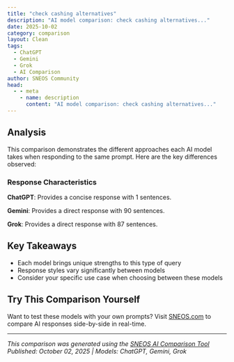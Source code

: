 ```yaml
---
title: "check cashing alternatives"
description: "AI model comparison: check cashing alternatives..."
date: 2025-10-02
category: comparison
layout: Clean
tags:
  - ChatGPT
  - Gemini
  - Grok
  - AI Comparison
author: SNEOS Community
head:
  - - meta
    - name: description
      content: "AI model comparison: check cashing alternatives..."
---
```


<ChatComparison
  title="check cashing alternatives"
  prompt="check cashing alternatives"
  :responses='{
    "ChatGPT": "If you&#39;re looking for alternatives to check cashing services, here are several options to consider:\n\n1. **Banking Services:**\n   - **Deposit Checks:** If you have a bank account, you can deposit your check directly at your bank. Many banks offer mobile check deposit through their mobile apps, allowing you to deposit checks without needing to visit a branch.\n   - **ATM Cashing:** Some banks allow you to cash checks at their ATMs.\n\n2. **Credit Unions:**\n   - Similar to banks, credit unions often provide check-cashing services for their members, sometimes without fees or limits.\n\n3. **Retail Stores:**\n   - Many retail stores (like Walmart, CVS, and grocery stores) offer check cashing services. They might charge a fee, but it can be lower than standalone check cashing businesses.\n\n4. **Prepaid Debit Cards:**\n   - Some prepaid debit cards allow you to load checks onto the card. Companies like Green Dot and NetSpend offer such services.\n\n5. **Mobile Payment Apps:**\n   - Some apps, such as PayPal, Venmo, or Cash App, allow you to deposit checks using your phone, and you can then transfer funds to your bank account or spend directly from the app.\n\n6. **Money Transfer Services:**\n   - Western Union and MoneyGram sometimes offer check-cashing services, but check their latest offerings and fees.\n\n7. **Friends and Family:**\n   - If you&#39;re in a bind, you might consider asking a friend or family member if they can cash the check for you, especially if they have a bank account.\n\n8. **Local Community Banks:**\n   - Some community banks may have more flexible policies for cashing checks, even for non-account holders.\n\n9. **Financial Institutions Servicing the Unbanked:**\n   - Some organizations are designed to assist those without traditional banking access and may offer more favorable terms for cashing checks.\n\nWhen using any of these services, it&#39;s important to be aware of potential fees, limits on cash amounts, and identification requirements. Always compare options to find the best one for your needs.",
    "Gemini": "Okay, here are some alternatives to using check cashing services, along with their pros and cons:\n\n**1. Deposit the Check into a Bank Account (Checking or Savings):**\n\n*   **How it Works:** Open an account (if you don\u0027t already have one) at a bank or credit union. Endorse the check and deposit it via teller, ATM, mobile app, or direct deposit.\n*   **Pros:**\n    *   **Safest:** Much safer than carrying cash.\n    *   **Often Free:** Banks usually don\u0027t charge to deposit checks (especially if you meet minimum balance requirements).\n    *   **Access to Funds:** Once the check clears (usually 1-5 business days), you have access to the money. Some banks offer faster access or \u0022instant\u0022 availability for a fee.\n    *   **Builds Credit/Financial History:** Having a bank account helps build a positive financial history, which is important for things like loans, renting an apartment, etc.\n    *   **Convenient:** Easy to pay bills, make purchases, and manage your money.\n    *   **FDIC/NCUA Insured:** Your money is protected up to a certain amount (usually $250,000).\n*   **Cons:**\n    *   **Requires a Bank Account:** If you don\u0027t have one, you need to open one. This can be challenging if you have a poor credit history or a history of overdrafts.\n    *   **Holding Periods:** Banks often place a hold on deposited checks, especially for larger amounts or new accounts. This means you can\u0027t access the funds immediately.  Varies based on your bank, account type, and amount of the check.\n    *   **Overdraft Fees:**  If you spend money before the check clears, you could incur overdraft fees.\n    *   **Minimum Balance Requirements:** Some accounts have minimum balance requirements to avoid fees.\n\n**2. Mobile Check Deposit:**\n\n*   **How it Works:** Use your bank or credit union\u0027s mobile app to take a photo of the front and back of the check and deposit it electronically.\n*   **Pros:**\n    *   **Convenient:** Deposit checks from anywhere with your smartphone.\n    *   **Fast:** Often faster than going to a physical branch.\n    *   **Same Benefits as Bank Deposit:** Safer than carrying cash, builds financial history, etc.\n*   **Cons:**\n    *   **Requires a Bank Account and Smartphone:** You need both a bank account and a smartphone with a camera.\n    *   **Holding Periods:** Similar to regular deposits, holding periods may apply.\n    *   **Technical Issues:**  Can be frustrating if the app is buggy or the check image isn\u0027t clear.\n    *   **Deposit Limits:**  Banks may have limits on the amount you can deposit via mobile.\n\n**3. Prepaid Debit Cards:**\n\n*   **How it Works:** Some prepaid debit cards allow you to load checks onto the card, often through a mobile app or at a physical location.\n*   **Pros:**\n    *   **Alternative to a Bank Account:**  Good for those who can\u0027t or don\u0027t want to open a traditional bank account.\n    *   **Convenient for Spending:** Use the card to make purchases online or in stores.\n*   **Cons:**\n    *   **Fees:** Prepaid cards often have various fees, including activation fees, monthly fees, ATM fees, reload fees, and inactivity fees. These fees can add up quickly and make them an expensive option.\n    *   **Not Building Credit:** Doesn\u0027t build credit history.\n    *   **FDIC Insurance Varies:** Check if the card is FDIC-insured to protect your funds.\n    *   **Limited Functionality:** May not have all the features of a traditional bank account.\n    *   **Loading Fees:** Some cards charge a fee to load checks.\n    *   **Deposit Limits:** There will likely be daily and monthly deposit limits.\n\n**4. Direct Deposit:**\n\n*   **How it Works:**  Have your employer, government agency, or other payer deposit your funds directly into your bank account or onto a prepaid card.\n*   **Pros:**\n    *   **Convenient:**  No need to deal with paper checks.\n    *   **Fast:**  Funds are available immediately upon deposit.\n    *   **Safe:**  No risk of lost or stolen checks.\n    *   **Often Required:** Many employers now require direct deposit.\n*   **Cons:**\n    *   **Requires a Bank Account or Suitable Prepaid Card:** You need an account where the funds can be deposited.\n    *   **Setup Required:** You need to provide your bank account information or prepaid card details to the payer.\n\n**5. Ask the Check Issuer to Pay You Another Way:**\n\n*   **How it Works:**  Contact the person or company who issued the check and ask if they can pay you via direct deposit, a digital payment app (like PayPal, Venmo, Cash App), or a money order.\n*   **Pros:**\n    *   **Potentially Free:**  If they offer direct deposit or a free digital payment option, it can be cheaper than check cashing services.\n    *   **Convenient:**  Avoids the need to deposit the check yourself.\n*   **Cons:**\n    *   **May Not Be Possible:** The issuer may not be willing or able to pay you another way.\n    *   **Digital Payment Fees:**  Some digital payment apps charge fees for certain transactions (e.g., instant transfers).\n\n**6. Walmart or Other Retailer Check Cashing Services:**\n\n*   **How it Works:**  Some retailers, like Walmart, offer check cashing services.\n*   **Pros:**\n    *   **Convenient:**  You can cash the check while you\u0027re shopping.\n    *   **Potentially Lower Fees than Check Cashing Stores:**  Walmart\u0027s fees are often lower than those of traditional check cashing stores.\n*   **Cons:**\n    *   **Fees:**  Still charge fees, although they may be lower.\n    *   **Limits:**  May have limits on the types of checks they cash and the maximum amount.\n    *   **May Require a Walmart MoneyCard:**  May need to load the money onto a Walmart MoneyCard, which has its own fees.\n    *   **Limited Hours:**  May not be available 24/7.\n\n**7. Money Orders:**\n\n*   **How it Works:** Exchange the check for a money order at a bank, post office, or other location.\n*   **Pros:** Can be used to pay bills and often have low fees.\n*   **Cons:** Fee to purchase the money order and you still have to take the money order to where it needs to go.\n\n**8. Government Assistance Programs:**\n\n*   **How it Works:** If the check is a government payment, inquire about receiving future payments via direct deposit or a prepaid debit card offered by the agency.\n*   **Pros:** More secure and convenient than receiving paper checks.\n*   **Cons:** Requires enrolling in the program.\n\n**9. Peer-to-Peer Payment Apps (PayPal, Venmo, Cash App, Zelle):**\n\n*   **How it Works:** Ask if the payer can send the money through a P2P app.  These apps let you receive and send money digitally.\n*   **Pros:** Fast and convenient, especially if both parties already use the app.\n*   **Cons:**\n    *   **Fees:**  Some apps charge fees for certain transactions, such as instant transfers or receiving payments as a business.\n    *   **Limits:**  There may be limits on the amount you can send or receive.\n    *   **Account Security:**  Be aware of phishing scams and other security risks.\n    *   **Not Always Instant:**  Standard transfers to a bank account can take 1-3 business days.\n\n**Key Considerations When Choosing an Alternative:**\n\n*   **Fees:**  Compare the fees of different options.\n*   **Convenience:**  Consider how easy it is to access the funds.\n*   **Speed:**  How quickly do you need the money?\n*   **Security:**  Is the option safe and secure?\n*   **Your Specific Needs:**  What are your financial circumstances and needs?\n\n**Before You Use a Check Cashing Service:**\n\n*   **Shop Around:**  Check cashing fees vary widely. Compare the fees of different services.\n*   **Read the Fine Print:**  Understand all the fees and charges before you cash the check.\n*   **Consider the Alternatives:**  Explore the other options listed above to see if you can find a cheaper or more convenient solution.\n\nUltimately, the best alternative depends on your individual circumstances.  If you can open a bank account, that\u0027s generally the best option.  If not, explore prepaid debit cards, retailer check cashing services, or other options that meet your needs and budget. Good luck!\n",
    "Grok": "If you\u0027re looking for alternatives to traditional check cashing services, which often come with high fees, there are several options depending on your situation, the type of check, and your access to banking services. Below are some practical alternatives to cashing a check without incurring high fees or delays:\n\n### 1. **Deposit the Check at Your Bank or Credit Union**\n   - **How it Works**: If you have a bank account or belong to a credit union, you can deposit the check directly into your account. Funds are typically available within a few business days, though some banks offer immediate access to a portion of the funds (subject to their policies).\n   - **Cost**: Usually free or very low cost if you\u2019re depositing at your own bank.\n   - **Requirements**: You need an active checking or savings account. Some banks may place a hold on the funds, especially for larger checks or new accounts.\n   - **Tips**: Use mobile deposit if your bank offers it\u2014snap a photo of the check via their app to deposit it without visiting a branch.\n\n### 2. **Open a Bank Account (If You Don\u2019t Have One)**\n   - **How it Works**: Many banks and credit unions allow you to cash a check for free or at a low cost if you open an account with them. Some even offer no-fee accounts for basic banking.\n   - **Cost**: Often free to cash the check as part of opening an account; look for banks with no monthly fees or minimum balance requirements.\n   - **Examples**: Chime, Varo, or local credit unions often cater to people without traditional banking access. Credit unions may have lower fees and more lenient membership requirements (e.g., based on location or employer).\n   - **Tips**: Bring ID and the check to a branch. Ask about \u201Csecond chance\u201D banking if you\u2019ve had past banking issues.\n\n### 3. **Use a Prepaid Debit Card**\n   - **How it Works**: Load the check onto a prepaid debit card, which can then be used like a regular debit card for purchases or ATM withdrawals. Many prepaid cards now offer mobile check deposit or in-store loading options.\n   - **Cost**: Fees vary widely\u2014some cards charge for loading checks (e.g., $1\u2013$5 per check or a percentage), while others are free. Watch for monthly maintenance or ATM fees.\n   - **Examples**: Netspend, Green Dot, or Bluebird by American Express (some have low or no fees for check loading at certain locations like Walmart).\n   - **Tips**: Check Walmart or other retail locations for in-network loading to avoid extra costs. Read the card\u2019s fee schedule before signing up.\n\n### 4. **Cash the Check at the Issuing Bank**\n   - **How it Works**: If the check is drawn on a specific bank (e.g., a Chase check), you can often cash it directly at a branch of that bank, even if you\u2019re not a customer.\n   - **Cost**: Some banks charge a small fee (e.g., $5\u2013$10) for non-customers, while others do it for free if the check amount is under a certain threshold.\n   - **Requirements**: Bring valid ID. Not all banks offer this service, so call ahead to confirm.\n   - **Tips**: This works best for payroll or personal checks issued by major banks. Government checks may have stricter rules.\n\n### 5. **Retail Stores or Supermarkets**\n   - **How it Works**: Many large retailers and grocery stores cash certain types of checks (e.g., payroll, government, or personal checks) for a small fee.\n   - **Cost**: Fees are often lower than standalone check-cashing stores\u2014typically $1\u2013$8 depending on the check amount or store policy.\n   - **Examples**:\n     - **Walmart**: Charges $4 for checks up to $1,000 and $8 for checks up to $5,000 (limits and fees may vary by location).\n     - **Kroger**: Fees start at $4\u2013$5 for checks up to $2,000\u2013$5,000 (varies by state and check type).\n     - Local grocery chains like Publix or Safeway may also offer services.\n   - **Requirements**: Valid ID; some stores only cash specific check types or require a purchase.\n   - **Tips**: Call ahead to confirm the store\u2019s policy, limits, and hours for check cashing.\n\n### 6. **Cash the Check with a Friend or Family Member**\n   - **How it Works**: Endorse the check over to a trusted person who has a bank account. They can deposit or cash it and give you the money.\n   - **Cost**: Free, assuming the person doesn\u2019t charge you (and their bank doesn\u2019t charge them).\n   - **Requirements**: The check must be endorsed properly (e.g., sign the back and write \u201CPay to the order of [their name]\u201D). Some banks may not accept third-party checks or may require both parties to be present.\n   - **Tips**: Only do this with someone you trust, as they legally control the funds once the check is endorsed to them. Check the bank\u2019s policy on third-party checks first.\n\n### 7. **Use a Payment App or Digital Wallet (If Applicable)**\n   - **How it Works**: Some apps like PayPal, Cash App, or Venmo allow you to deposit checks via mobile photo capture, then transfer the funds to a linked bank account or use them directly in the app.\n   - **Cost**: Fees vary\u2014PayPal and Cash App often charge 1\u20135% for instant access to funds, though waiting a few days may be free.\n   - **Requirements**: A smartphone, the app, and sometimes a linked bank account or debit card. Not all checks (e.g., personal checks) may be accepted.\n   - **Tips**: Check the app\u2019s terms for processing times and eligible check types. This works best for small, standard checks like payroll or tax refunds.\n\n### 8. **Government or Employer Assistance (For Specific Checks)**\n   - **How it Works**: If the check is a government benefit (e.g., Social Security, tax refund) or payroll check, contact the issuer to explore direct deposit options or alternative payment methods.\n   - **Cost**: Usually free.\n   - **Examples**: Set up direct deposit for recurring government payments via the Treasury\u2019s Direct Express card or a bank account. Some employers offer paycards as an alternative to paper checks.\n   - **Tips**: This won\u2019t help with a check you already have, but it\u2019s a long-term solution to avoid check-cashing fees.\n\n### Things to Avoid or Watch Out For:\n- **High-Fee Check-Cashing Stores**: Places like ACE Cash Express or Check Into Cash often charge high fees (2\u201310% of the check amount or more), making them a last resort.\n- **Scams**: Be wary of services or individuals promising \u201Cinstant cash\u201D in exchange for upfront fees or personal information.\n- **Holds on Funds**: Even with legitimate options, banks or apps may hold funds for several days, especially for large or out-of-state checks.\n\n### Best Option for Your Situation?\n- **If you have a bank account**: Deposit it at your bank or use mobile deposit for free.\n- **If you don\u2019t have a bank account**: Try Walmart or a retailer for low fees, or cash it at the issuing bank.\n- **If it\u2019s a recurring check (like payroll)**: Set up direct deposit with your employer or open a no-fee bank account/credit union membership.\n- **If you need funds immediately**: Retail stores or prepaid cards often provide instant access, though with small fees.\n\nLet me know if you have a specific type of check (e.g., personal, payroll, government) or location in mind, and I can narrow down the options further!"
  }'
  published-date="12:33"
/>

## Analysis

This comparison demonstrates the different approaches each AI model takes when responding to the same prompt. Here are the key differences observed:

### Response Characteristics

**ChatGPT**: Provides a concise response with 1 sentences. 

**Gemini**: Provides a direct response with 90 sentences. 

**Grok**: Provides a direct response with 87 sentences. 

## Key Takeaways

- Each model brings unique strengths to this type of query
- Response styles vary significantly between models
- Consider your specific use case when choosing between these models

## Try This Comparison Yourself

Want to test these models with your own prompts? Visit [SNEOS.com](https://sneos.com) to compare AI responses side-by-side in real-time.

---

*This comparison was generated using the [SNEOS AI Comparison Tool](https://sneos.com)*
*Published: October 02, 2025 | Models: ChatGPT, Gemini, Grok*
